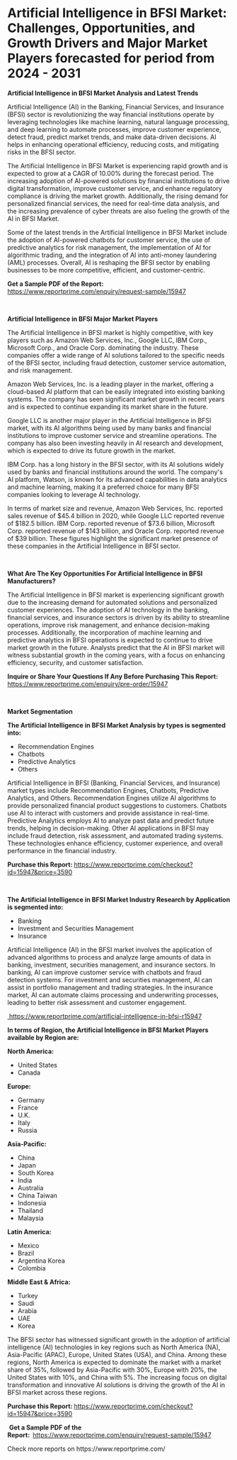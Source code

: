 <p><h1>Artificial Intelligence in BFSI Market: Challenges, Opportunities, and Growth Drivers and Major Market Players forecasted for period from 2024 - 2031</h1></p><p><strong>Artificial Intelligence in BFSI Market Analysis and Latest Trends</strong></p>
<p><p>Artificial Intelligence (AI) in the Banking, Financial Services, and Insurance (BFSI) sector is revolutionizing the way financial institutions operate by leveraging technologies like machine learning, natural language processing, and deep learning to automate processes, improve customer experience, detect fraud, predict market trends, and make data-driven decisions. AI helps in enhancing operational efficiency, reducing costs, and mitigating risks in the BFSI sector.</p><p>The Artificial Intelligence in BFSI Market is experiencing rapid growth and is expected to grow at a CAGR of 10.00% during the forecast period. The increasing adoption of AI-powered solutions by financial institutions to drive digital transformation, improve customer service, and enhance regulatory compliance is driving the market growth. Additionally, the rising demand for personalized financial services, the need for real-time data analysis, and the increasing prevalence of cyber threats are also fueling the growth of the AI in BFSI Market.</p><p>Some of the latest trends in the Artificial Intelligence in BFSI Market include the adoption of AI-powered chatbots for customer service, the use of predictive analytics for risk management, the implementation of AI for algorithmic trading, and the integration of AI into anti-money laundering (AML) processes. Overall, AI is reshaping the BFSI sector by enabling businesses to be more competitive, efficient, and customer-centric.</p></p>
<p><strong>Get a Sample PDF of the Report:&nbsp;</strong> <a href="https://www.reportprime.com/enquiry/request-sample/15947">https://www.reportprime.com/enquiry/request-sample/15947</a></p>
<p>&nbsp;</p>
<p><strong>Artificial Intelligence in BFSI Major Market Players</strong></p>
<p><p>The Artificial Intelligence in BFSI market is highly competitive, with key players such as Amazon Web Services, Inc., Google LLC, IBM Corp., Microsoft Corp., and Oracle Corp. dominating the industry. These companies offer a wide range of AI solutions tailored to the specific needs of the BFSI sector, including fraud detection, customer service automation, and risk management.</p><p>Amazon Web Services, Inc. is a leading player in the market, offering a cloud-based AI platform that can be easily integrated into existing banking systems. The company has seen significant market growth in recent years and is expected to continue expanding its market share in the future.</p><p>Google LLC is another major player in the Artificial Intelligence in BFSI market, with its AI algorithms being used by many banks and financial institutions to improve customer service and streamline operations. The company has also been investing heavily in AI research and development, which is expected to drive its future growth in the market.</p><p>IBM Corp. has a long history in the BFSI sector, with its AI solutions widely used by banks and financial institutions around the world. The company's AI platform, Watson, is known for its advanced capabilities in data analytics and machine learning, making it a preferred choice for many BFSI companies looking to leverage AI technology.</p><p>In terms of market size and revenue, Amazon Web Services, Inc. reported sales revenue of $45.4 billion in 2020, while Google LLC reported revenue of $182.5 billion. IBM Corp. reported revenue of $73.6 billion, Microsoft Corp. reported revenue of $143 billion, and Oracle Corp. reported revenue of $39 billion. These figures highlight the significant market presence of these companies in the Artificial Intelligence in BFSI sector.</p></p>
<p>&nbsp;</p>
<p><strong>What Are The Key Opportunities For Artificial Intelligence in BFSI Manufacturers?</strong></p>
<p><p>The Artificial Intelligence in BFSI market is experiencing significant growth due to the increasing demand for automated solutions and personalized customer experiences. The adoption of AI technology in the banking, financial services, and insurance sectors is driven by its ability to streamline operations, improve risk management, and enhance decision-making processes. Additionally, the incorporation of machine learning and predictive analytics in BFSI operations is expected to continue to drive market growth in the future. Analysts predict that the AI in BFSI market will witness substantial growth in the coming years, with a focus on enhancing efficiency, security, and customer satisfaction.</p></p>
<p><strong>Inquire or Share Your Questions If Any Before Purchasing This Report:</strong> <a href="https://www.reportprime.com/enquiry/pre-order/15947">https://www.reportprime.com/enquiry/pre-order/15947</a></p>
<p>&nbsp;</p>
<p><strong>Market Segmentation</strong></p>
<p><strong>The Artificial Intelligence in BFSI Market Analysis by types is segmented into:</strong></p>
<p><ul><li>Recommendation Engines</li><li>Chatbots</li><li>Predictive Analytics</li><li>Others</li></ul></p>
<p><p>Artificial Intelligence in BFSI (Banking, Financial Services, and Insurance) market types include Recommendation Engines, Chatbots, Predictive Analytics, and Others. Recommendation Engines utilize AI algorithms to provide personalized financial product suggestions to customers. Chatbots use AI to interact with customers and provide assistance in real-time. Predictive Analytics employs AI to analyze past data and predict future trends, helping in decision-making. Other AI applications in BFSI may include fraud detection, risk assessment, and automated trading systems. These technologies enhance efficiency, customer experience, and overall performance in the financial industry.</p></p>
<p><strong>Purchase this Report:&nbsp;</strong><a href="https://www.reportprime.com/checkout?id=15947&price=3590">https://www.reportprime.com/checkout?id=15947&price=3590</a></p>
<p>&nbsp;</p>
<p><strong>The Artificial Intelligence in BFSI Market Industry Research by Application is segmented into:</strong></p>
<p><ul><li>Banking</li><li>Investment and Securities Management</li><li>Insurance</li></ul></p>
<p><p>Artificial Intelligence (AI) in the BFSI market involves the application of advanced algorithms to process and analyze large amounts of data in banking, investment, securities management, and insurance sectors. In banking, AI can improve customer service with chatbots and fraud detection systems. For investment and securities management, AI can assist in portfolio management and trading strategies. In the insurance market, AI can automate claims processing and underwriting processes, leading to better risk assessment and customer engagement.</p></p>
<p><a href="https://www.reportprime.com/artificial-intelligence-in-bfsi-r15947">&nbsp;https://www.reportprime.com/artificial-intelligence-in-bfsi-r15947</a></p>
<p><strong>In terms of Region, the Artificial Intelligence in BFSI Market Players available by Region are:</strong></p>
<p>
    <p> <strong> North America: </strong>
        <ul>
            <li>United States</li>
            <li>Canada</li>
        </ul>
        </p> 
    <p> <strong> Europe: </strong>
        <ul>
            <li>Germany</li>
            <li>France</li>
            <li>U.K.</li>
            <li>Italy</li>
            <li>Russia</li>
        </ul>
        </p> 
    <p> <strong> Asia-Pacific: </strong>
        <ul>
            <li>China</li>
            <li>Japan</li>
            <li>South Korea</li>
            <li>India</li>
            <li>Australia</li>
            <li>China Taiwan</li>
            <li>Indonesia</li>
            <li>Thailand</li>
            <li>Malaysia</li>
        </ul>
        </p> 
    <p> <strong> Latin America: </strong>
        <ul>
            <li>Mexico</li>
            <li>Brazil</li>
            <li>Argentina Korea</li>
            <li>Colombia</li>
        </ul>
        </p> 
    <p> <strong> Middle East & Africa: </strong>
        <ul>
            <li>Turkey</li>
            <li>Saudi</li>
            <li>Arabia</li>
            <li>UAE</li>
            <li>Korea</li>
        </ul>
    </p>
    </p>
<p><p>The BFSI sector has witnessed significant growth in the adoption of artificial intelligence (AI) technologies in key regions such as North America (NA), Asia-Pacific (APAC), Europe, United States (USA), and China. Among these regions, North America is expected to dominate the market with a market share of 35%, followed by Asia-Pacific with 30%, Europe with 20%, the United States with 10%, and China with 5%. The increasing focus on digital transformation and innovative AI solutions is driving the growth of the AI in BFSI market across these regions.</p></p>
<p><strong>Purchase this Report: </strong><a href="https://www.reportprime.com/checkout?id=15947&price=3590">https://www.reportprime.com/checkout?id=15947&price=3590</a></p>
<p>&nbsp;<strong>Get a Sample PDF of the Report:&nbsp;&nbsp;</strong><a href="https://www.reportprime.com/enquiry/request-sample/15947">https://www.reportprime.com/enquiry/request-sample/15947</a></p>
<p><strong></strong></p>
<p>Check more reports on https://www.reportprime.com/</p>